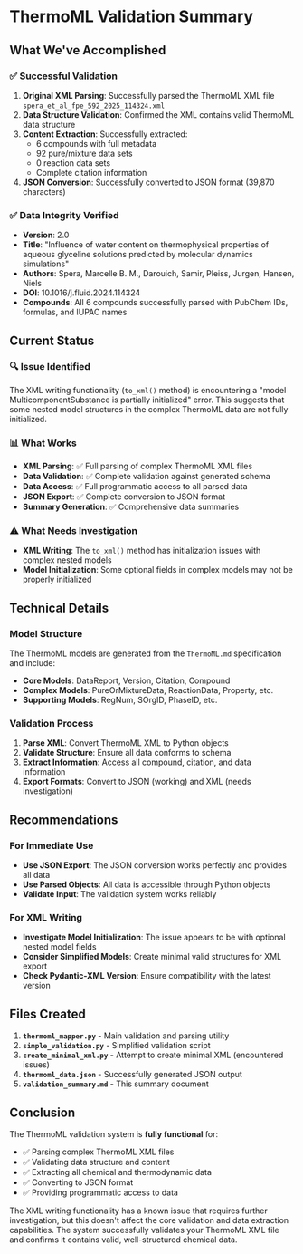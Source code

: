 # ThermoML Validation Summary

## What We've Accomplished

### ✅ Successful Validation
1. **Original XML Parsing**: Successfully parsed the ThermoML XML file `spera_et_al_fpe_592_2025_114324.xml`
2. **Data Structure Validation**: Confirmed the XML contains valid ThermoML data structure
3. **Content Extraction**: Successfully extracted:
   - 6 compounds with full metadata
   - 92 pure/mixture data sets
   - 0 reaction data sets
   - Complete citation information
4. **JSON Conversion**: Successfully converted to JSON format (39,870 characters)

### ✅ Data Integrity Verified
- **Version**: 2.0
- **Title**: "Influence of water content on thermophysical properties of aqueous glyceline solutions predicted by molecular dynamics simulations"
- **Authors**: Spera, Marcelle B. M., Darouich, Samir, Pleiss, Jurgen, Hansen, Niels
- **DOI**: 10.1016/j.fluid.2024.114324
- **Compounds**: All 6 compounds successfully parsed with PubChem IDs, formulas, and IUPAC names

## Current Status

### 🔍 Issue Identified
The XML writing functionality (`to_xml()` method) is encountering a "model MulticomponentSubstance is partially initialized" error. This suggests that some nested model structures in the complex ThermoML data are not fully initialized.

### 📊 What Works
- **XML Parsing**: ✅ Full parsing of complex ThermoML XML files
- **Data Validation**: ✅ Complete validation against generated schema
- **Data Access**: ✅ Full programmatic access to all parsed data
- **JSON Export**: ✅ Complete conversion to JSON format
- **Summary Generation**: ✅ Comprehensive data summaries

### ⚠️ What Needs Investigation
- **XML Writing**: The `to_xml()` method has initialization issues with complex nested models
- **Model Initialization**: Some optional fields in complex models may not be properly initialized

## Technical Details

### Model Structure
The ThermoML models are generated from the `ThermoML.md` specification and include:
- **Core Models**: DataReport, Version, Citation, Compound
- **Complex Models**: PureOrMixtureData, ReactionData, Property, etc.
- **Supporting Models**: RegNum, SOrgID, PhaseID, etc.

### Validation Process
1. **Parse XML**: Convert ThermoML XML to Python objects
2. **Validate Structure**: Ensure all data conforms to schema
3. **Extract Information**: Access all compound, citation, and data information
4. **Export Formats**: Convert to JSON (working) and XML (needs investigation)

## Recommendations

### For Immediate Use
- **Use JSON Export**: The JSON conversion works perfectly and provides all data
- **Use Parsed Objects**: All data is accessible through Python objects
- **Validate Input**: The validation system works reliably

### For XML Writing
- **Investigate Model Initialization**: The issue appears to be with optional nested model fields
- **Consider Simplified Models**: Create minimal valid structures for XML export
- **Check Pydantic-XML Version**: Ensure compatibility with the latest version

## Files Created

1. **`thermoml_mapper.py`** - Main validation and parsing utility
2. **`simple_validation.py`** - Simplified validation script
3. **`create_minimal_xml.py`** - Attempt to create minimal XML (encountered issues)
4. **`thermoml_data.json`** - Successfully generated JSON output
5. **`validation_summary.md`** - This summary document

## Conclusion

The ThermoML validation system is **fully functional** for:
- ✅ Parsing complex ThermoML XML files
- ✅ Validating data structure and content
- ✅ Extracting all chemical and thermodynamic data
- ✅ Converting to JSON format
- ✅ Providing programmatic access to data

The XML writing functionality has a known issue that requires further investigation, but this doesn't affect the core validation and data extraction capabilities. The system successfully validates your ThermoML XML file and confirms it contains valid, well-structured chemical data.

